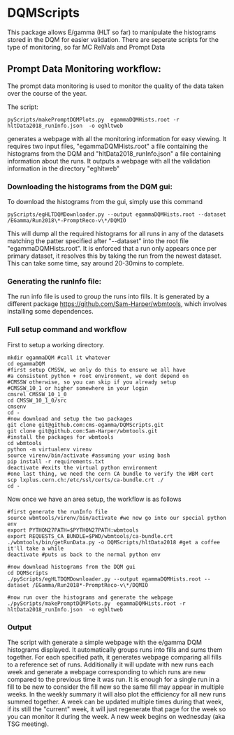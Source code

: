 # DQMScripts

This package allows E/gamma (HLT so far) to manipulate the histograms stored in the DQM for easier validation. There are seperate scripts for the type of monitoring, so far MC RelVals and Prompt Data 

## Prompt Data Monitoring workflow:

The prompt data monitoring is used to monitor the quality of the data taken over the course of the year. 

The script:

    pyScripts/makePromptDQMPlots.py  egammaDQMHists.root -r hltData2018_runInfo.json  -o eghltweb
 
generates a webpage with all the monitoring information for easy viewing. It requires two input files, "egammaDQMHists.root" a file containing the histograms from the DQM and "hltData2018_runInfo.json" a file containing information about the runs. It outputs a webpage with all the validation information in the directory "eghltweb"

### Downloading the histograms from the DQM gui:

To download the histograms from the gui, simply use this command
    
    pyScripts/egHLTDQMDownloader.py --output egammaDQMHists.root --dataset /EGamma/Run2018\*-PromptReco-v\*/DQMIO

This will dump all the required histograms for all runs in any of the datasets matching the patter specified after "--dataset" into the root file "egammaDQMHists.root". It is enforced that a run only appears once per primary dataset, it resolves this by taking the run from the newest dataset. This can take some time, say around 20-30mins to complete. 

### Generating the runInfo file:

The run info file is used to group the runs into fills. It is generated by a different package https://github.com/Sam-Harper/wbmtools, which involves installing some dependences. 


### Full setup command and workflow

First to setup a working directory. 

    mkdir egammaDQM #call it whatever
    cd egammaDQM
    #first setup CMSSW, we only do this to ensure we all have
    #a consistent python + root environment, we dont depend on
    #CMSSW otherwise, so you can skip if you already setup 
    #CMSSW_10_1 or higher somewhere in your login
    cmsrel CMSSW_10_1_0
    cd CMSSW_10_1_0/src
    cmsenv
    cd -
    #now download and setup the two packages
    git clone git@github.com:cms-egamma/DQMScripts.git 
    git clone git@github.com:Sam-Harper/wbmtools.git
    #install the packages for wbmtools
    cd wbmtools
    python -m virtualenv virenv
    source virenv/bin/activate #assuming your using bash
    pip install -r requirements.txt
    deactivate #exits the virtual python environment
    #one last thing, we need the cern CA bundle to verify the WBM cert
    scp lxplus.cern.ch:/etc/ssl/certs/ca-bundle.crt ./
    cd -
    
    
Now once we have an area setup, the workflow is as follows
    
    #first generate the runInfo file
    source wbmtools/virenv/bin/activate #we now go into our special python env
    export PYTHON27PATH=$PYTHON27PATH:wbmtools 
    export REQUESTS_CA_BUNDLE=$PWD/wbmtools/ca-bundle.crt 
    ./wbmtools/bin/getRunData.py -o DQMScripts/hltData2018 #get a coffee it'll take a while
    deactivate #puts us back to the normal python env
    
    #now download histograms from the DQM gui
    cd DQMScripts
    ./pyScripts/egHLTDQMDownloader.py --output egammaDQMHists.root --dataset /EGamma/Run2018*-PromptReco-v\*/DQMIO
    
    #now run over the histograms and generate the webpage
    ./pyScripts/makePromptDQMPlots.py  egammaDQMHists.root -r hltData2018_runInfo.json  -o eghltweb
    
### Output

The script with generate a simple webpage with the e/gamma DQM histograms displayed. It automatically groups runs into fills and sums them together. For each specified path, it generates webpage comparing all fills to a reference set of runs. Additionally it will update with new runs each week and generate a webpage corresponding to which runs are new compared to the previous time it was run. It is enough for a single run in a fill to be new to consider the fill new so the same fill may appear in multiple weeks. In the weekly summary it will also plot the efficiency for all new runs summed together. A week can be updated multiple times during that week, if its still the "current" week, it will just regenerate that page for the week so you can monitor it during the week. A new week begins on wednesday (aka TSG meeting). 
